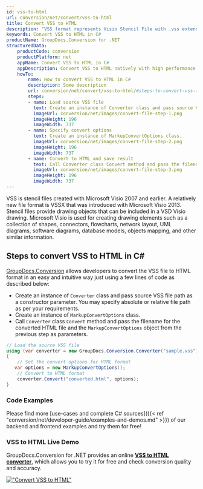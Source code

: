 ```yaml
---
id: vss-to-html
url: conversion/net/convert/vss-to-html
title: Convert VSS to HTML
description: "VSS format represents Visio Stencil File with .vss extension. Learn how to convert VSS to HTML file programmatically in C# language using GroupDocs.Conversion for .NET library."
keywords: Convert VSS to HTML in C#
productName: GroupDocs.Conversion for .NET
structuredData:
    productCode: conversion
    productPlatform: net
    appName: Convert VSS to HTML in C#
    appDescription: Convert VSS to HTML natively with high performance using C# language and server side GroupDocs.Conversion for .NET APIs, without the use of any software like Microsoft or Open Office.
    howTo:
        name: How to convert VSS to HTML in C# 
        description: Some description
        url: conversion/net/convert/vss-to-html/#steps-to-convert-vss-to-html-in-c
        steps:
        - name: Load source VSS file 
          text: Create an instance of Converter class and pass source VSS file path as a constructor parameter. You may specify absolute or relative file path as per your requirements. 
          imageUrl: conversion/net/images/convert-file-step-1.png
          imageHeight: 196
          imageWidth: 737
        - name: Specify convert options 
          text: Create an instance of MarkupConvertOptions class.
          imageUrl: conversion/net/images/convert-file-step-2.png
          imageHeight: 196
          imageWidth: 737
        - name: Convert to HTML and save result 
          text: Call Converter class Convert method and pass the filename for the converted HTML file and the MarkupConvertOptions object from the previous step as parameters.
          imageUrl: conversion/net/images/convert-file-step-3.png
          imageHeight: 196
          imageWidth: 737
---
```


VSS is stencil files created with Microsoft Visio 2007 and earlier. A relatively new file format is VSSX that was introduced with Microsoft Visio 2013. Stencil files provide drawing objects that can be included in a VSD Visio drawing. Microsoft Visio is used for creating drawing elements such as a collection of shapes, connectors, flowcharts, network layout, UML diagrams, software diagrams, database models, objects mapping, and other similar information.

## Steps to convert VSS to HTML in C#

[GroupDocs.Conversion](https://products.groupdocs.com/conversion/net) allows developers to convert the VSS file to HTML format in an easy and intuitive way just using a few lines of code as described below:

* Create an instance of `Converter` class and pass source VSS file path as a constructor parameter. You may specify absolute or relative file path as per your requirements. 
* Create an instance of `MarkupConvertOptions` class.
* Call `Converter` class `Convert` method and pass the filename for the converted HTML file and the `MarkupConvertOptions` object from the previous step as parameters.

```csharp
// Load the source VSS file
using (var converter = new GroupDocs.Conversion.Converter("sample.vss"))
{
    // Set the convert options for HTML format
   var options = new MarkupConvertOptions();
    // Convert to HTML format
    converter.Convert("converted.html", options);
}
```

### Code Examples

Please find more [use-cases and complete C# sources]({{< ref "conversion/net/developer-guide/examples-and-demos.md" >}}) of our backend and frontend examples and try them for free!

### VSS to HTML Live Demo

GroupDocs.Conversion for .NET provides an online [**VSS to HTML converter**](https://products.groupdocs.app/conversion/vss-to-html), which allows you to try it for free and check conversion quality and accuracy.

[!["Convert VSS to HTML"](conversion/net/images/convert-to-html/convert-vss-to-html.png)](https://products.groupdocs.app/conversion/vss-to-html)